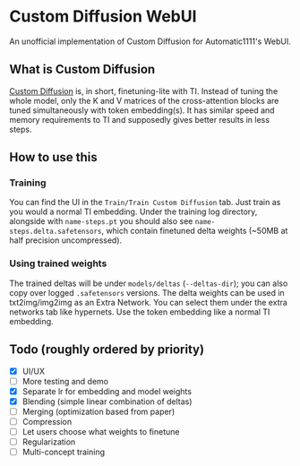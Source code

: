 # Custom Diffusion WebUI

An unofficial implementation of Custom Diffusion for Automatic1111's WebUI.

## What is Custom Diffusion

[Custom Diffusion](https://www.cs.cmu.edu/~custom-diffusion/) is, in short, finetuning-lite with TI. Instead of tuning the whole model, only the K and V matrices of the cross-attention blocks are tuned simultaneously with token embedding(s). It has similar speed and memory requirements to TI and supposedly gives better results in less steps.

## How to use this

### Training
You can find the UI in the `Train/Train Custom Diffusion` tab. Just train as you would a normal TI embedding. Under the training log directory, alongside with `name-steps.pt` you should also see `name-steps.delta.safetensors`, which contain finetuned delta weights (~50MB at half precision uncompressed).

### Using trained weights
The trained deltas will be under `models/deltas` (`--deltas-dir`); you can also copy over logged `.safetensors` versions. The delta weights can be used in txt2img/img2img as an Extra Network. You can select them under the extra networks tab like hypernets. Use the token embedding like a normal TI embedding.


## Todo (roughly ordered by priority)
- [x] UI/UX
- [ ] More testing and demo
- [x] Separate lr for embedding and model weights
- [x] Blending (simple linear combination of deltas)
- [ ] Merging (optimization based from paper)
- [ ] Compression
- [ ] Let users choose what weights to finetune
- [ ] Regularization
- [ ] Multi-concept training
